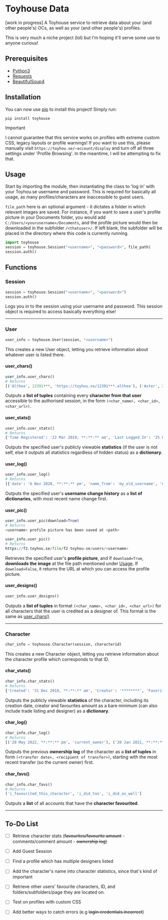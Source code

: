 # Toyhouse Data
[work in progress] A Toyhouse service to retrieve data about your (and other people's) OCs, as well as your (and other people's) profiles. 

This is very much a niche project (lol) but I'm hoping it'll serve some use to anyone curious!

## Prerequisites
- [Python3](https://www.python.org/downloads/)
- [Requests](https://pypi.org/project/requests/)
- [BeautifulSoup4](https://pypi.org/project/beautifulsoup4/)

## Installation
You can now use [pip](https://pip.pypa.io/en/stable/) to install this project! Simply run: 

```
pip install toyhouse
```
> [!IMPORTANT]
> I cannot guarantee that this service works on profiles with extreme custom CSS, legacy layouts or profile warnings! If you want to use this, please manually visit `https://toyhou.se/~account/display` and turn off all three settings under 'Profile Browsing'. In the meantime, I will be attempting to fix that.

## Usage
Start by importing the module, then instantiating the class to 'log in' with your Toyhou.se username and password. This is required for basically all usage, as many profiles/characters are inaccessible to guest users. 

`file_path` here is an optional argument - it dictates a folder in which relevant images are saved. 
For instance, if you want to save a user's profile picture in your Documents folder, you would add `C:/Users/<yourusername>/Documents`, and the profile picture would then be downloaded in the subfolder `/<thatuser>/`. If left blank, the subfolder will be placed in the directory where this code is currently running.

```python
import toyhouse
session = toyhouse.Session("<username>", "<password>", file_path)
session.auth()
```


## Functions
### Session
```python
session = toyhouse.Session("<username>", "<password>")
session.auth()
```
Logs you in to the session using your username and password. This session object is required to access basically everything else! 

---

### User
```python
user_info = toyhouse.User(session, "<username>")
```
This creates a new User object, letting you retrieve information about whatever user is listed there. 


#### user_chars()
```python
user_info.user_chars()
# Returns 
[('Althea', 12391***, 'https://toyhou.se/12391***.althea'), ('Aster', 21438***, 'https://toyhou.se/21438***.aster'), ('Aspen', 4106***, 'https://toyhou.se/4106***.aspen')]
```
Outputs a **list of tuples** containing every **character from that user** accessible to the authorised session, in the form `(<char_name>, <char_id>, <char_url>)`.

#### user_stats()
```python
user_info.user_stats()
# Returns 
{'Time Registered': '22 Mar 2019, **:**:** am', 'Last Logged In': '25 Oct 2023, **:**:** am', 'Invited By': '***', 'Character Count': '***', 'Images Count': '***', 'Literatures Count': '***', 'Words Count': '***', 'Forum Posts Count': '***', 'Subscribed To...': '*** users', 'Subscribed To By...': '*** users', 'Authorizing...': '***', 'Authorized By...': '***'}
```
Outputs the specified user's publicly viewable **statistics** (if the user is not self, else it outputs all statistics regardless of hidden status) as a **dictionary**.

#### user_log()
```python
user_info.user_log()
# Returns 
[{'date': '6 Nov 2020, **:**:** pm', 'name_from': 'my_old_username', 'name_to': 'my_new_username'}, {'date': '19 Apr 2020, **:**:** am', 'name_from': 'my_oldest_username', 'name_to': 'my_old_username'}]
```
Outputs the specified user's **username change history** as a **list of dictionaries**, with most recent name change first.

#### user_pic()
```python
user_info.user_pic(download=True)
# Returns 
<username> profile picture has been saved at <path>

user_info.user_pic()
# Returns
https://f2.toyhou.se/file/f2-toyhou-se/users/<username>
```
Retrieves the specified user's **profile picture**, and if `download=True`, **downloads the image** at the file path mentioned under [Usage](#usage). If `download=False`, it returns the URL at which you can access the profile picture.

#### user_designs()
```python
user_info.user_designs()
```
Outputs a **list of tuples** in format `(<char_name>, <char_id>, <char_url>)` for all characters that the user is credited as a designer of. This format is the same as [user_chars()](#user_chars)

---

### Character
```python
char_info = toyhouse.Character(session, characterid)
```
This creates a new Character object, letting you retrieve information about the character profile which corresponds to that ID. 

#### char_stats()
```python
char_info.char_stats()
# Returns 
{'Created': '31 Dec 2018, **:**:** am', 'Creator': '********', 'Favorites': '57'}
```
Outputs the publicly viewable **statistics** of the character, including its creation date, creator and favourites amount as a bare minimum (can also include trade listing and designer) as a **dictionary**.

#### char_log()
```python
char_info.char_log()
# Returns 
[('20 May 2022, **:**:** pm', 'current_owner'), ('20 Jan 2021, **:**:** pm', 'previous_owner'), ('22 Sep 2020, **:**:** pm', 'previous_previous_owner')]
```
Outputs the previous **ownership log** of the character as a **list of tuples** in form `(<transfer date>, <recipient of transfer>)`, starting with the most recent transfer (so the current owner) first.

#### char_favs()
```python
char_info.char_favs()
# Returns 
['i_favourited_this_character', 'i_did_too', 'i_did_as_well']
```
Outputs a **list** of all accounts that have the **character favourited**.


---
## To-Do List

- [ ] Retrieve character stats (~~favourites/favourite amount~~ - comments/comment amount - ~~ownership log~~)

- [ ] Add Guest Session

- [ ] Find a profile which has multiple designers listed 

- [ ] Add the character's name into character statistics, since that's kind of important

- [ ] Retrieve other users' favourite characters, ID, and folders/subfolders/page they are located on. 

- [ ] Test on profiles with custom CSS

- [ ] Add better ways to catch errors (e.g ~~login credentials incorrect~~)
